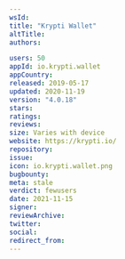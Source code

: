 ```yaml
---
wsId: 
title: "Krypti Wallet"
altTitle: 
authors:

users: 50
appId: io.krypti.wallet
appCountry: 
released: 2019-05-17
updated: 2020-11-19
version: "4.0.18"
stars: 
ratings: 
reviews: 
size: Varies with device
website: https://krypti.io/
repository: 
issue: 
icon: io.krypti.wallet.png
bugbounty: 
meta: stale
verdict: fewusers
date: 2021-11-15
signer: 
reviewArchive:
twitter: 
social:
redirect_from:
---
```


